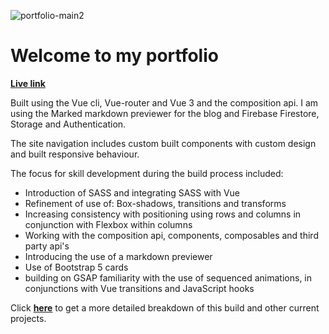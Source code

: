 ![portfolio-main2](https://user-images.githubusercontent.com/73107656/118079479-31706e80-b3b0-11eb-9bf8-39b7c7561050.png)

# Welcome to my portfolio

**[Live link](https://adamskoullos.com/)**

Built using the Vue cli, Vue-router and Vue 3 and the composition api. I am using the Marked markdown previewer for the blog and Firebase Firestore, Storage and Authentication.

The site navigation includes custom built components with custom design and built responsive behaviour.

The focus for skill development during the build process included:

- Introduction of SASS and integrating SASS with Vue
- Refinement of use of: Box-shadows, transitions and transforms
- Increasing consistency with positioning using rows and columns in conjunction with Flexbox within columns
- Working with the composition api, components, composables and third party api's
- Introducing the use of a markdown previewer
- Use of Bootstrap 5 cards
- building on GSAP familiarity with the use of sequenced animations, in conjunctions with Vue transitions and JavaScript hooks

Click **[here](https://adamskoullos.com/projects)** to get a more detailed breakdown of this build and other current projects.

